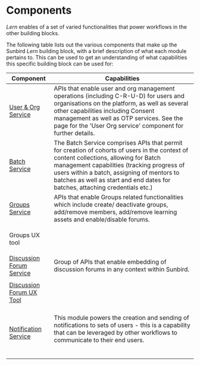 # Components

_Lern_ enables of a set of varied functionalities that power workflows in the other building blocks.

The following table lists out the various components that make up the Sunbird _Lern_ building block, with a brief description of what each module pertains to. This can be used to get an understanding of what capabilities this specific building block can be used for:



| **Component**                                                                           | **Capabilities**                                                                                                                                                                                                                                                                                                    |
| --------------------------------------------------------------------------------------- | ------------------------------------------------------------------------------------------------------------------------------------------------------------------------------------------------------------------------------------------------------------------------------------------------------------------- |
| [User & Org Service](https://github.com/project-sunbird/sunbird-lms-service)            | APIs that enable user and org management operations (including C-R-U-D) for users and organisations on the platform, as well as several other capabilities including Consent management as well as OTP services. See the page for the 'User Org service' component for further details.                             |
| [Batch Service](https://github.com/project-sunbird/sunbird-course-service)              | The Batch Service comprises APIs that permit for creation of cohorts of users in the context of content collections, allowing for Batch management capabilities (tracking progress of users within a batch, assigning of mentors to batches as well as start and end dates for batches, attaching credentials etc.) |
| [Groups Service](https://github.com/project-sunbird/groups-service)                     | APIs that enable Groups related functionalities which include create/ deactivate groups, add/remove members, add/remove learning assets and enable/disable forums.                                                                                                                                                  |
| Groups UX tool                                                                          | <p><br><br></p>                                                                                                                                                                                                                                                                                                     |
| [Discussion Forum Service](https://github.com/Sunbird-Ed/discussions-middleware)        | Group of APIs that enable embedding of discussion forums in any context within Sunbird.                                                                                                                                                                                                                             |
| [Discussion Forum UX Tool](https://github.com/Sunbird-Ed/discussions-UI)                | <p><br><br></p>                                                                                                                                                                                                                                                                                                     |
| [Notification Service](https://github.com/project-sunbird/sunbird-notification-service) | <p>This module powers the creation and sending of notifications to sets of users - this is a capability that can be leveraged by other workflows to communicate to their end users.<br><br></p>                                                                                                                     |

